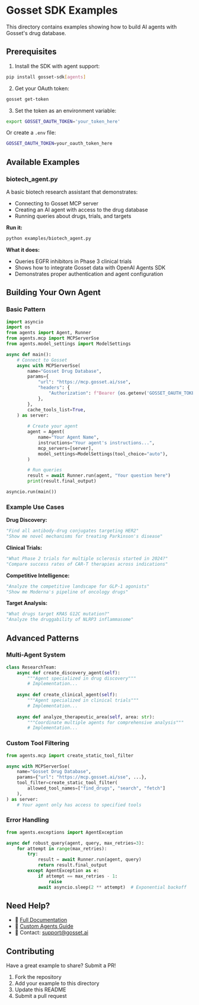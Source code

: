 # Gosset SDK Examples

This directory contains examples showing how to build AI agents with Gosset's drug database.

## Prerequisites

1. Install the SDK with agent support:
```bash
pip install gosset-sdk[agents]
```

2. Get your OAuth token:
```bash
gosset get-token
```

3. Set the token as an environment variable:
```bash
export GOSSET_OAUTH_TOKEN='your_token_here'
```

Or create a `.env` file:
```bash
GOSSET_OAUTH_TOKEN=your_oauth_token_here
```

## Available Examples

### biotech_agent.py

A basic biotech research assistant that demonstrates:
- Connecting to Gosset MCP server
- Creating an AI agent with access to the drug database
- Running queries about drugs, trials, and targets

**Run it:**
```bash
python examples/biotech_agent.py
```

**What it does:**
- Queries EGFR inhibitors in Phase 3 clinical trials
- Shows how to integrate Gosset data with OpenAI Agents SDK
- Demonstrates proper authentication and agent configuration

## Building Your Own Agent

### Basic Pattern

```python
import asyncio
import os
from agents import Agent, Runner
from agents.mcp import MCPServerSse
from agents.model_settings import ModelSettings

async def main():
    # Connect to Gosset
    async with MCPServerSse(
        name="Gosset Drug Database",
        params={
            "url": "https://mcp.gosset.ai/sse",
            "headers": {
                "Authorization": f"Bearer {os.getenv('GOSSET_OAUTH_TOKEN')}",
            },
        },
        cache_tools_list=True,
    ) as server:
        
        # Create your agent
        agent = Agent(
            name="Your Agent Name",
            instructions="Your agent's instructions...",
            mcp_servers=[server],
            model_settings=ModelSettings(tool_choice="auto"),
        )

        # Run queries
        result = await Runner.run(agent, "Your question here")
        print(result.final_output)

asyncio.run(main())
```

### Example Use Cases

**Drug Discovery:**
```python
"Find all antibody-drug conjugates targeting HER2"
"Show me novel mechanisms for treating Parkinson's disease"
```

**Clinical Trials:**
```python
"What Phase 2 trials for multiple sclerosis started in 2024?"
"Compare success rates of CAR-T therapies across indications"
```

**Competitive Intelligence:**
```python
"Analyze the competitive landscape for GLP-1 agonists"
"Show me Moderna's pipeline of oncology drugs"
```

**Target Analysis:**
```python
"What drugs target KRAS G12C mutation?"
"Analyze the druggability of NLRP3 inflammasome"
```

## Advanced Patterns

### Multi-Agent System

```python
class ResearchTeam:
    async def create_discovery_agent(self):
        """Agent specialized in drug discovery"""
        # Implementation...
    
    async def create_clinical_agent(self):
        """Agent specialized in clinical trials"""
        # Implementation...
    
    async def analyze_therapeutic_area(self, area: str):
        """Coordinate multiple agents for comprehensive analysis"""
        # Implementation...
```

### Custom Tool Filtering

```python
from agents.mcp import create_static_tool_filter

async with MCPServerSse(
    name="Gosset Drug Database",
    params={"url": "https://mcp.gosset.ai/sse", ...},
    tool_filter=create_static_tool_filter(
        allowed_tool_names=["find_drugs", "search", "fetch"]
    ),
) as server:
    # Your agent only has access to specified tools
```

### Error Handling

```python
from agents.exceptions import AgentException

async def robust_query(agent, query, max_retries=3):
    for attempt in range(max_retries):
        try:
            result = await Runner.run(agent, query)
            return result.final_output
        except AgentException as e:
            if attempt == max_retries - 1:
                raise
            await asyncio.sleep(2 ** attempt)  # Exponential backoff
```

## Need Help?

- 📖 [Full Documentation](https://main.gosset-docs.pages.dev)
- 🤖 [Custom Agents Guide](https://main.gosset-docs.pages.dev/guide/custom-agents)
- 💬 Contact: support@gosset.ai

## Contributing

Have a great example to share? Submit a PR!

1. Fork the repository
2. Add your example to this directory
3. Update this README
4. Submit a pull request

